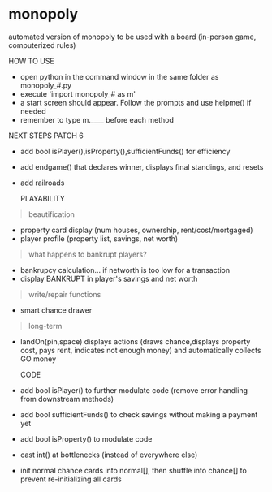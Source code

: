 # monopoly
automated version of monopoly to be used with a board (in-person game, computerized rules)

HOW TO USE
- open python in the command window in the same folder as monopoly_#.py
- execute 'import monopoly_# as m'
- a start screen should appear. Follow the prompts and use helpme() if needed
- remember to type m.____ before each method

NEXT STEPS
    PATCH 6
- add bool isPlayer(),isProperty(),sufficientFunds() for efficiency
- add endgame() that declares winner, displays final standings, and resets
- add railroads


    PLAYABILITY
> beautification
- property card display (num houses, ownership, rent/cost/mortgaged)
- player profile (property list, savings, net worth)
> what happens to bankrupt players?
- bankrupcy calculation... if networth is too low for a transaction
- display BANKRUPT in player's savings and net worth
> write/repair functions
- smart chance drawer
> long-term
- landOn(pin,space) displays actions (draws chance,displays property cost, pays rent, indicates not enough money)
    and automatically collects GO money

    CODE
- add bool isPlayer() to further modulate code (remove error handling from downstream methods)
- add bool sufficientFunds() to check savings without making a payment yet
- add bool isProperty() to modulate code
- cast int() at bottlenecks (instead of everywhere else)
- init normal chance cards into normal[],
    then shuffle into chance[]
    to prevent re-initializing all cards

